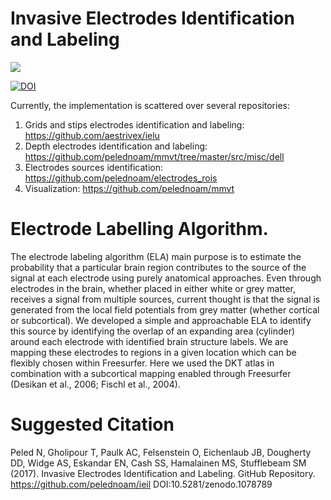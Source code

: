 # Invasive Electrodes Identification and Labeling
<img src="https://user-images.githubusercontent.com/1643819/33784517-2d0ba35c-dc2f-11e7-9136-a4290882a79f.png">

[![DOI](https://zenodo.org/badge/113069975.svg)](https://zenodo.org/badge/latestdoi/113069975)

Currently, the implementation is scattered over several repositories:
1) Grids and stips electrodes identification and labeling: 
https://github.com/aestrivex/ielu
2) Depth electrodes identification and labeling: 
https://github.com/pelednoam/mmvt/tree/master/src/misc/dell
3) Electrodes sources identification:
https://github.com/pelednoam/electrodes_rois
4) Visualization:
https://github.com/pelednoam/mmvt

# Electrode Labelling Algorithm. 
The electrode labeling algorithm (ELA) main purpose is to estimate the probability that a particular brain region contributes to the source of the signal at each electrode using purely anatomical approaches. Even through electrodes in the brain, whether placed in either white or grey matter, receives a signal from multiple sources, current thought is that the signal is generated from the local field potentials from grey matter (whether cortical or subcortical). We developed a simple and approachable ELA to identify this source by identifying the overlap of an expanding area (cylinder) around each electrode with identified brain structure labels. We are mapping these electrodes to regions in a given location which can be flexibly chosen within Freesurfer. Here we used the DKT atlas in combination with a subcortical mapping enabled through Freesurfer (Desikan et al., 2006; Fischl et al., 2004). 

# Suggested Citation
Peled N, Gholipour T, Paulk AC, Felsenstein O, Eichenlaub JB, Dougherty DD, Widge AS, Eskandar EN, Cash SS, Hamalainen MS, Stufflebeam SM (2017). Invasive Electrodes Identification and Labeling. GitHub Repository. https://github.com/pelednoam/ieil DOI:10.5281/zenodo.1078789

